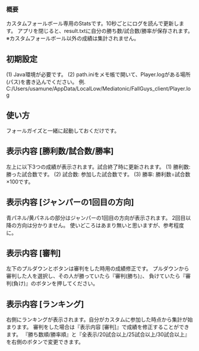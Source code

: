 ﻿### 概要
カスタムフォールボール専用のStatsです。10秒ごとにログを読んで更新します。
アプリを閉じると、result.txtに自分の勝ち数/試合数/勝率が保存されます。
※カスタムフォールボール以外の成績は集計されません。


## 初期設定
(1) Java環境が必要です。
(2) path.iniをメモ帳で開いて、Player.logがある場所(パス)を書き込んでください。
   例. C:/Users/usamune/AppData/LocalLow/Mediatonic/FallGuys_client/Player.log


## 使い方
フォールガイズと一緒に起動しておくだけです。


## 表示内容 [勝利数/試合数/勝率]
左上に以下3つの成績が表示されます。試合終了時に更新されます。
(1) 勝利数: 勝った試合数です。
(2) 試合数: 参加した試合数です。
(3) 勝率: 勝利数÷試合数×100です。


## 表示内容 [ジャンパーの1回目の方向]
青パネル/黄パネルの部分はジャンパーの1回目の方向が表示されます。
2回目以降の方向は分かりません。
使いどころはあまり無いと思いますが、参考程度に。


## 表示内容 [審判]
左下のプルダウンとボタンは審判をした時用の成績修正です。
プルダウンから審判した人を選択し、その人が勝っていたら『審判(勝ち)』、
負けていたら『審判(負け)』のボタンを押してください。


## 表示内容 [ランキング]
右側にランキングが表示されます。自分がカスタムに参加した時点から集計が始まります。
審判をした場合は『表示内容 [審判]』で成績を修正することができます。
『勝ち数順/勝率順』と『全表示/20試合以上/25試合以上/30試合以上』を右側のボタンで変更できます。
